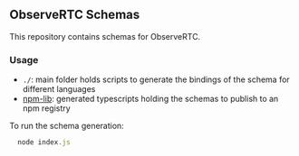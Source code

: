 ## ObserveRTC Schemas

This repository contains schemas for ObserveRTC.
 
### Usage 

 * `./`: main folder holds scripts to generate the bindings of the schema for different languages
 * [npm-lib](/npm-lib): generated typescripts holding the schemas to publish to an npm registry

To run the schema generation:

```javascript
  node index.js
```



